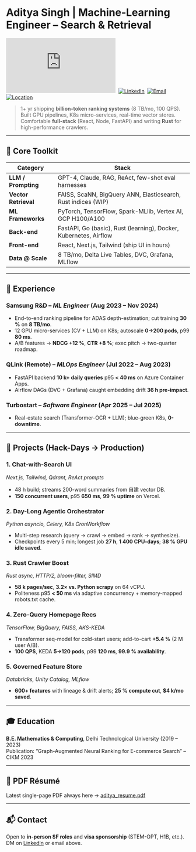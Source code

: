 # Aditya Singh | Machine-Learning Engineer – Search & Retrieval

[![Resume PDF](https://github.com/aditya84it/aditya84it/raw/main/aditya_resume.pdf)](https://github.com/aditya84it/aditya84it/raw/main/aditya_resume.pdf)
&nbsp;[![LinkedIn](https://img.shields.io/badge/LinkedIn-aditya84it-0077B5?logo=linkedin)](https://linkedin.com/in/aditya84it)
&nbsp;[![Email](https://img.shields.io/badge/Email-adityasinghw84it@gmail.com-D14836?logo=gmail)](mailto:adityasinghw84it@gmail.com)
&nbsp;[![Location](https://img.shields.io/badge/Location-San%20Francisco-green?logo=google-maps)](https://www.google.com/maps/place/San+Francisco,+CA)

> 1+ yr shipping **billion-token ranking systems** (8 TB/mo, 100 QPS).  
> Built GPU pipelines, K8s micro-services, real-time vector stores.  
> Comfortable **full-stack** (React, Node, FastAPI) and writing **Rust** for high-performance crawlers.

---

## 🔧 Core Toolkit

| Category | Stack |
|---|---|
| **LLM / Prompting** | GPT-4, Claude, RAG, ReAct, few-shot eval harnesses |
| **Vector Retrieval** | FAISS, ScaNN, BigQuery ANN, Elasticsearch, Rust indices (WIP) |
| **ML Frameworks** | PyTorch, TensorFlow, Spark-MLlib, Vertex AI, GCP H100/A100 |
| **Back-end** | FastAPI, Go (basic), Rust (learning), Docker, Kubernetes, Airflow |
| **Front-end** | React, Next.js, Tailwind (ship UI in hours) |
| **Data @ Scale** | 8 TB/mo, Delta Live Tables, DVC, Grafana, MLflow |

---

## 💼 Experience

### Samsung R&D – *ML Engineer* (Aug 2023 – Nov 2024)
- End-to-end ranking pipeline for ADAS depth-estimation; cut training **30 %** on **8 TB/mo**.  
- 12 GPU micro-services (CV + LLM) on K8s; autoscale **0→200 pods**, p99 **80 ms**.  
- A/B features → **NDCG +12 %**, **CTR +8 %**; exec pitch → two-quarter roadmap.

### QLink (Remote) – *MLOps Engineer* (Jul 2022 – Aug 2023)
- FastAPI backend **10 k+ daily queries** p95 **< 40 ms** on Azure Container Apps.  
- Airflow DAGs (DVC + Grafana) caught embedding drift **36 h pre-impact**.

### Turbostart – *Software Engineer* (Apr 2025 – Jul 2025)
- Real-estate search (Transformer-OCR + LLM); blue-green K8s, **0-downtime**.

---

## 🚀 Projects (Hack-Days → Production)

### 1. Chat-with-Search UI
*Next.js, Tailwind, Qdrant, ReAct prompts*  
- 48 h build; streams 200-word summaries from 自建 vector DB.  
- **150 concurrent users**, p95 **650 ms**, **99 % uptime** on Vercel.

### 2. Day-Long Agentic Orchestrator
*Python asyncio, Celery, K8s CronWorkflow*  
- Multi-step research (query → crawl → embed → rank → synthesize).  
- Checkpoints every 5 min; longest job **27 h**, **1 400 CPU-days**; **38 % GPU idle saved**.

### 3. Rust Crawler Boost
*Rust async, HTTP/2, bloom-filter, SIMD*  
- **58 k pages/sec**, **3.2× vs. Python scrapy** on 64 vCPU.  
- Politeness p95 **< 50 ms** via adaptive concurrency + memory-mapped robots.txt cache.

### 4. Zero-Query Homepage Recs
*TensorFlow, BigQuery, FAISS, AKS-KEDA*  
- Transformer seq-model for cold-start users; add-to-cart **+5.4 %** (2 M user A/B).  
- **100 QPS**, KEDA **5→120 pods**, p99 **120 ms**, **99.9 % availability**.

### 5. Governed Feature Store
*Databricks, Unity Catalog, MLflow*  
- **600+ features** with lineage & drift alerts; **25 % compute cut**, **\$4 k/mo saved**.

---

## 🎓 Education

**B.E. Mathematics & Computing**, Delhi Technological University (2019 – 2023)  
Publication: “Graph-Augmented Neural Ranking for E-commerce Search” – CIKM 2023

---

## 📄 PDF Résumé

Latest single-page PDF always here → [aditya_resume.pdf](https://github.com/aditya84it/aditya84it/raw/main/aditya_resume.pdf)

---

## 📬 Contact

Open to **in-person SF roles** and **visa sponsorship** (STEM-OPT, H1B, etc.).  
DM on [LinkedIn](https://linkedin.com/in/aditya84it) or email above.
